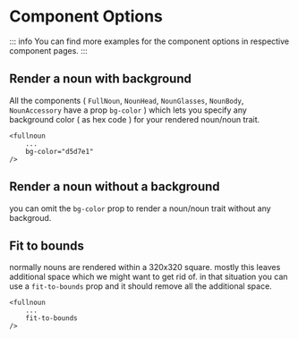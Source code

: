 # Component Options

::: info
You can find more examples for the component options in respective component pages.
:::

## Render a noun with background

All the components ( `FullNoun`, `NounHead`, `NounGlasses`, `NounBody`, `NounAccessory` have a prop `bg-color` ) which lets you specify any background color ( as hex code ) for your rendered noun/noun trait.

```vue-html
<fullnoun
    ...
    bg-color="d5d7e1"
/>
```

## Render a noun without a background

you can omit the `bg-color` prop to render a noun/noun trait without any backgroud.

## Fit to bounds

normally nouns are rendered within a 320x320 square. mostly this leaves additional space which we might want to get rid of. in that situation you can use a `fit-to-bounds` prop and it should remove all the additional space.

```vue-html
<fullnoun
    ...
    fit-to-bounds
/>
```
